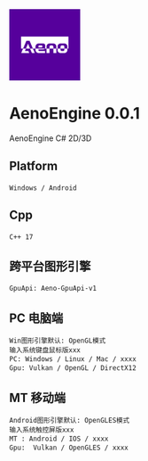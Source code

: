 <picture>
  <source media="(prefers-color-scheme: dark)" srcset="Aeno-logo.png">
  <img src="Aeno-logo.png" alt="Aeno-Logo" height="128">
</picture>


# AenoEngine 0.0.1

AenoEngine C# 2D/3D


## Platform

    Windows / Android

## Cpp

    C++ 17

## 跨平台图形引擎

    GpuApi: Aeno-GpuApi-v1

## PC 电脑端
    Win图形引擎默认: OpenGL模式
    输入系统键盘鼠标版xxx
    PC: Windows / Linux / Mac / xxxx
    Gpu: Vulkan / OpenGL / DirectX12
    

## MT 移动端
    Android图形引擎默认: OpenGLES模式
    输入系统触控屏版xxx
    MT : Android / IOS / xxxx
    Gpu:  Vulkan / OpenGLES / xxxx
